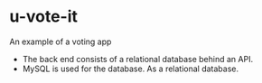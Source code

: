 # u-vote-it

An example of a voting app 

* The back end consists of a relational database behind an API. 
* MySQL is used  for the database. As a relational database.

